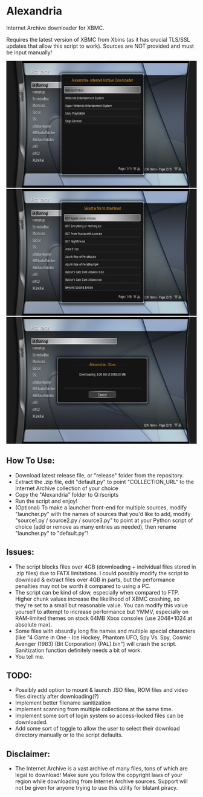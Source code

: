 # Alexandria
Internet Archive downloader for XBMC. 

Requires the latest version of XBMC from Xbins (as it has crucial TLS/SSL updates that allow this script to work). Sources are NOT provided and must be input manually!

![1](screenshots/1.bmp)
![2](screenshots/2.bmp)
![3](screenshots/3.bmp)

## How To Use:
- Download latest release file, or "release" folder from the repository.
- Extract the .zip file, edit "default.py" to point "COLLECTION_URL" to the Internet Archive collection of your choice 
- Copy the "Alexandria" folder to Q:/scripts
- Run the script and enjoy!
- (Optional) To make a launcher front-end for multiple sources, modify "launcher.py" with the names of sources that you'd like to add, modify "source1.py / source2.py / source3.py" to point at your Python script of choice (add or remove as many entries as needed), then rename "launcher.py" to "default.py"!

## Issues:
- The script blocks files over 4GB (downloading + individual files stored in .zip files) due to FATX limitations. I could possibly modify the script to download & extract files over 4GB in parts, but the performance penalties may not be worth it compared to using a PC.
- The script can be kind of slow, especially when compared to FTP. Higher chunk values increase the likelihood of XBMC crashing, so they're set to a small but reasonable value. You can modify this value yourself to attempt to increase performance but YMMV, especially on RAM-limited themes on stock 64MB Xbox consoles (use 2048*1024 at absolute max).
- Some files with absurdly long file names and multiple special characters (like "4 Game in One - Ice Hockey, Phantom UFO, Spy Vs. Spy, Cosmic Avenger (1983) (Bit Corporation) (PAL).bin") will crash the script. Sanitization function definitely needs a bit of work.
- You tell me.

## TODO:
- Possibly add option to mount & launch .ISO files, ROM files and video files directly after downloading(?)
- Implement better filename sanitization
- Implement scanning from multiple collections at the same time.
- Implement some sort of login system so access-locked files can be downloaded.
- Add some sort of toggle to allow the user to select their download directory manually or to the script defaults.

## Disclaimer:
- The Internet Archive is a vast archive of many files, tons of which are legal to download! Make sure you follow the copyright laws of your region while downloading from Internet Archive sources. Support will not be given for anyone trying to use this utility for blatant piracy. 
